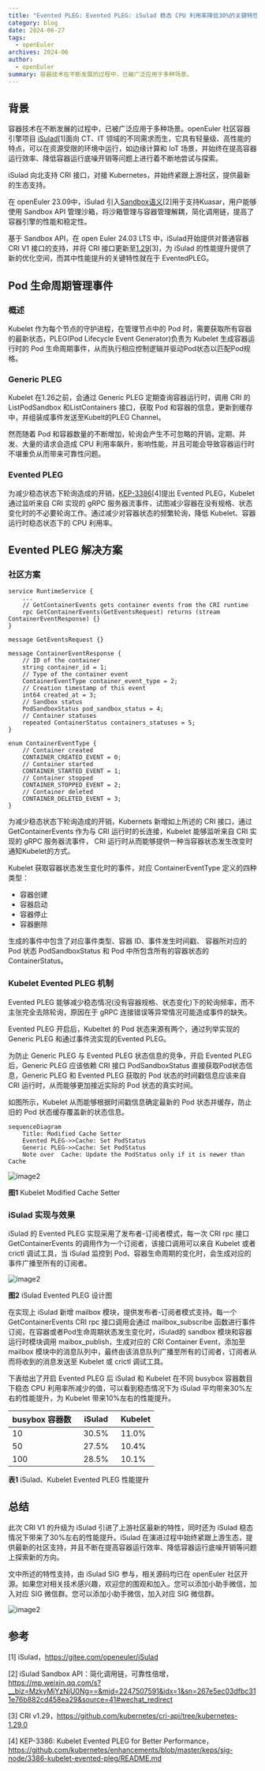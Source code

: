 ```yaml
---
title: "Evented PLEG: Evented PLEG: iSulad 稳态 CPU 利用率降低30%的关键特性"
category: blog
date: 2024-06-27
tags:
  - openEuler
archives: 2024-06
author:
  - openEuler
summary: 容器技术在不断发展的过程中，已被广泛应用于多种场景。
---
```




## 背景

容器技术在不断发展的过程中，已被广泛应用于多种场景。openEuler 社区容器引擎项目 [iSulad](https://gitee.com/openeuler/iSulad "iSulad")[1]面向 CT、IT 领域的不同需求而生，它具有轻量级、高性能的特点，可以在资源受限的环境中运行，如边缘计算和 IoT 场景，并始终在提高容器运行效率、降低容器运行底噪开销等问题上进行着不断地尝试与探索。

iSulad 向北支持 CRI 接口，对接 Kubernetes，并始终紧跟上游社区，提供最新的生态支持。

在 openEuler 23.09中，iSulad 引入[Sandbox语义](https://mp.weixin.qq.com/s?__biz=MzkyMjYzNjU0Ng==&mid=2247507591&idx=1&sn=267e5ec03dfbc311e76b882cd458ea29&source=41#wechat_redirect "iSulad Sandbox API：简化调用链，可靠性倍增")[2]用于支持Kuasar，用户能够使用 Sandbox API 管理沙箱，将沙箱管理与容器管理解耦，简化调用链，提高了容器引擎的性能和稳定性。

基于 Sandbox API，在 open Euler 24.03 LTS 中，iSulad开始提供对普通容器 CRI V1 接口的支持，并将 CRI 接口更新至[1.29](https://github.com/kubernetes/cri-api/tree/kubernetes-1.29.0 "CRI v1.29")[3]，为 iSulad 的性能提升提供了新的优化空间，而其中性能提升的关键特性就在于 EventedPLEG。

## Pod 生命周期管理事件

### 概述

Kubelet 作为每个节点的守护进程，在管理节点中的 Pod 时，需要获取所有容器的最新状态，PLEG(Pod Lifecycle Event Generator)负责为 Kubelet 生成容器运行时的 Pod 生命周期事件，从而执行相应控制逻辑并驱动Pod状态以匹配Pod规格。

### Generic PLEG

Kubelet 在1.26之前，会通过 Generic PLEG 定期查询容器运行时，调用 CRI 的 ListPodSandbox 和ListContainers 接口，获取 Pod 和容器的信息，更新到缓存中，并组装成事件发送至Kubelt的PLEG Channel。

然而随着 Pod 和容器数量的不断增加，轮询会产生不可忽略的开销，定期、并发、大量的请求会造成 CPU 利用率飙升，影响性能，并且可能会导致容器运行时不堪重负从而带来可靠性问题。

### Evented PLEG

为减少稳态状态下轮询造成的开销，[KEP-3386](https://github.com/kubernetes/enhancements/blob/master/keps/sig-node/3386-kubelet-evented-pleg/README.md "KEP-3386: Kubelet Evented PLEG for Better Performance")[4]提出 Evented PLEG，Kubelet 通过监听来自 CRI 实现的 gRPC 服务器流事件，试图减少容器在没有规格、状态变化时的不必要轮询工作。通过减少对容器状态的频繁轮询，降低 Kubelet、容器运行时稳态状态下的 CPU 利用率。

## Evented PLEG 解决方案

### 社区方案

```
service RuntimeService {
    ...
    // GetContainerEvents gets container events from the CRI runtime
    rpc GetContainerEvents(GetEventsRequest) returns (stream ContainerEventResponse) {}
}

message GetEventsRequest {}

message ContainerEventResponse {
    // ID of the container
    string container_id = 1;
    // Type of the container event
    ContainerEventType container_event_type = 2;
    // Creation timestamp of this event
    int64 created_at = 3;
    // Sandbox status
    PodSandboxStatus pod_sandbox_status = 4;
    // Container statuses
    repeated ContainerStatus containers_statuses = 5;
}

enum ContainerEventType {
    // Container created
    CONTAINER_CREATED_EVENT = 0;
    // Container started
    CONTAINER_STARTED_EVENT = 1;
    // Container stopped
    CONTAINER_STOPPED_EVENT = 2;
    // Container deleted
    CONTAINER_DELETED_EVENT = 3;
}
```

为减少稳态状态下轮询造成的开销，Kubernets 新增如上所述的 CRI 接口，通过 GetContainerEvents 作为与 CRI 运行时的长连接，Kubelet 能够监听来自 CRI 实现的 gRPC 服务器流事件，
CRI 运行时从而能够提供一种当容器状态发生改变时通知Kubelet的方式。

Kubelet 获取容器状态发生变化时的事件，对应 ContainerEventType 定义的四种类型：

- 容器创建
- 容器启动
- 容器停止
- 容器删除

生成的事件中包含了对应事件类型、容器 ID、事件发生时间戳、
容器所对应的 Pod 状态 PodSandboxStatus 和 Pod 中所包含所有的容器状态的 ContainerStatus。

### Kubelet Evented PLEG 机制

Evented PLEG 能够减少稳态情况(没有容器规格、状态变化)下的轮询频率，而不主张完全去除轮询，原因在于 gRPC 连接错误等异常情况可能造成事件的缺失。

Evented PLEG 开启后，Kubeltet 的 Pod 状态来源有两个，通过列举实现的 Generic PLEG 和通过事件流实现的Evented PLEG。

为防止 Generic PLEG 与 Evented PLEG 状态信息的竞争，开启 Evented PLEG 后，Generic PLEG 应该依赖 CRI 接口 PodSandboxStatus 直接获取Pod状态信息，Generic PLEG 和 Evented PLEG 获取的 Pod 状态的时间戳信息应该来自 CRI 运行时，从而能够更加接近实际的 Pod 状态的真实时间。

如图所示，Kubelet 从而能够根据时间戳信息确定最新的 Pod 状态并缓存，防止旧的 Pod 状态缓存覆盖新的状态信息。

```
sequenceDiagram
    Title: Modified Cache Setter
    Evented PLEG->>Cache: Set PodStatus
    Generic PLEG->>Cache: Set PodStatus
    Note over  Cache: Update the PodStatus only if it is newer than Cache
```

![image2](./media/image1.png)

**图1** Kubelet Modified Cache Setter

### iSulad 实现与效果

iSulad 的 Evented PLEG 实现采用了发布者-订阅者模式，每一次 CRI rpc 接口 GetContainerEvents 的调用作为一个订阅者，该接口调用可以来自 Kubelet 或者 crictl 调试工具，当 iSulad 监控到 Pod、容器生命周期的变化时，会生成对应的事件广播至所有的订阅者。


![image2](./media/image2.png)

**图2** iSulad Evented PLEG 设计图

在实现上 iSulad 新增 mailbox 模块，提供发布者-订阅者模式支持。每一个 GetContainerEvents CRI rpc 接口调用会通过 mailbox_subscribe 函数进行事件订阅，在容器或者Pod生命周期状态发生变化时，iSulad的 sandbox 模块和容器运行时模块调用 maibox_publish，生成对应的 CRI Container Event，添加至 mailbox 模块中的消息队列中，最终由该消息队列广播至所有的订阅者，订阅者从而将收到的消息发送至 Kubelet 或 crictl 调试工具。

下表给出了开启 Evented PLEG 后 iSulad 和 Kubelet 在不同 busybox 容器数目下稳态 CPU 利用率所减少的值，可以看到稳态情况下为 iSulad 平均带来30%左右的性能提升，为 Kubelet 带来10%左右的性能提升。

| busybox 容器数 | iSulad | Kubelet |
| ------------- | ------ | ------- |
| 10            |   30.5%  | 11.0% |
| 50            |   27.5%  | 10.4% |
| 100          |   28.5%  | 10.1% |

**表1** iSulad、Kubelet Evented PLEG 性能提升

## 总结

此次 CRI V1 的升级为 iSulad 引进了上游社区最新的特性，同时还为 iSulad 稳态情况下带来了30%左右的性能提升。iSulad 在演进过程中始终紧跟上游生态，提供最新的社区支持，并且不断在提高容器运行效率、降低容器运行底噪开销等问题上探索新的方向。

文中所述的特性支持，由 iSulad SIG 参与，相关源码均已在 openEuler 社区开源。如果您对相关技术感兴趣，欢迎您的围观和加入。您可以添加小助手微信，加入对应 SIG 微信群。您可以添加小助手微信，加入对应 SIG 微信群。


![image2](./media/image3.jpeg)

## 参考

[1] iSulad，https://gitee.com/openeuler/iSulad

[2] iSulad Sandbox API：简化调用链，可靠性倍增， https://mp.weixin.qq.com/s?__biz=MzkyMjYzNjU0Ng==&mid=2247507591&idx=1&sn=267e5ec03dfbc311e76b882cd458ea29&source=41#wechat_redirect

[3] CRI v1.29，https://github.com/kubernetes/cri-api/tree/kubernetes-1.29.0

[4] KEP-3386: Kubelet Evented PLEG for Better Performance，https://github.com/kubernetes/enhancements/blob/master/keps/sig-node/3386-kubelet-evented-pleg/README.md

